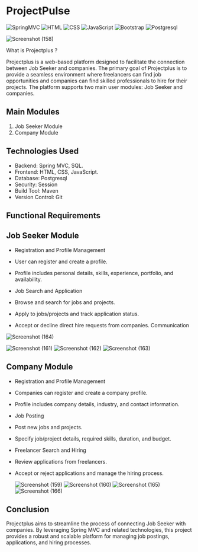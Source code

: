 # ProjectPulse

![SpringMVC](https://img.shields.io/badge/SpringMVC-4-green)
![HTML](https://img.shields.io/badge/HTML-5-red)
![CSS](https://img.shields.io/badge/CSS-3-blue)
![JavaScript](https://img.shields.io/badge/JavaScript-ES6-yellow)
![Bootstrap](https://img.shields.io/badge/Bootstrap-5.0-purple)
![Postgresql](https://img.shields.io/badge/Postgresql-JPA-yellreen)




![Screenshot (158)](https://github.com/GauravPatilGR/Projectplus-Spring-MVC-Java-Project/assets/123281827/76476527-7dbb-4aa6-bbec-ae5b121db566)



 What is  Projectplus ?

Projectplus is a web-based platform designed to facilitate the connection between Job Seeker and companies. The primary goal of Projectplus is to provide a seamless environment where freelancers can find job opportunities and companies can find skilled professionals to hire for their projects. The platform supports two main user modules: Job Seeker and companies.


## Main Modules
1. Job Seeker Module
2. Company Module
## Technologies Used
- Backend: Spring MVC, SQL.
- Frontend: HTML, CSS, JavaScript.
- Database: Postgresql
- Security: Session
- Build Tool: Maven
- Version Control: Git

## Functional Requirements
## Job Seeker Module
- Registration and Profile Management
- User can register and create a profile.
- Profile includes personal details, skills, experience, portfolio, and availability.
- Job Search and Application

- Browse and search for jobs and projects.
- Apply to jobs/projects and track application status.


- Accept or decline direct hire requests from companies.
Communication

![Screenshot (164)](https://github.com/GauravPatilGR/Projectplus-Spring-MVC-Java-Project/assets/123281827/377a23bd-29d3-4429-a20e-dbc94c591f7b)

  ![Screenshot (161)](https://github.com/GauravPatilGR/Projectplus-Spring-MVC-Java-Project/assets/123281827/b554fb2d-ccd4-45f7-92dc-86a9d35a5667)
  ![Screenshot (162)](https://github.com/GauravPatilGR/Projectplus-Spring-MVC-Java-Project/assets/123281827/cc782b1d-d969-4b0d-8fa6-27cc6ff8a88d)
  ![Screenshot (163)](https://github.com/GauravPatilGR/Projectplus-Spring-MVC-Java-Project/assets/123281827/5af08309-5d75-46b6-9420-b2c44aa07013)



## Company Module
- Registration and Profile Management

- Companies can register and create a company profile.
- Profile includes company details, industry, and contact information.
- Job Posting
- Post new jobs and projects.
- Specify job/project details, required skills, duration, and budget.
- Freelancer Search and Hiring
- Review applications from freelancers.
- Accept or reject applications and manage the hiring process.

   ![Screenshot (159)](https://github.com/GauravPatilGR/Projectplus-Spring-MVC-Java-Project/assets/123281827/c5d407eb-8edd-4330-b277-4ce2b1e8d1bb)
  ![Screenshot (160)](https://github.com/GauravPatilGR/Projectplus-Spring-MVC-Java-Project/assets/123281827/3850e1a2-067f-4ccf-a5d9-c1e5778aec8b)
  ![Screenshot (165)](https://github.com/GauravPatilGR/Projectplus-Spring-MVC-Java-Project/assets/123281827/6162da10-8514-46dd-a2b3-e8cfa77ab1fb)
  ![Screenshot (166)](https://github.com/GauravPatilGR/Projectplus-Spring-MVC-Java-Project/assets/123281827/4fd878a1-5158-4929-9c05-d69bbed9120e)

## Conclusion
Projectplus aims to streamline the process of connecting Job Seeker with companies. By leveraging Spring MVC and related technologies, this project provides a robust and scalable platform for managing job postings, applications, and hiring processes.

